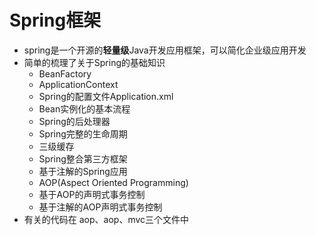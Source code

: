 # Spring框架
- spring是一个开源的**轻量级**Java开发应用框架，可以简化企业级应用开发
- 简单的梳理了关于Spring的基础知识
    - BeanFactory
    - ApplicationContext
    - Spring的配置文件Application.xml
    - Bean实例化的基本流程
    - Spring的后处理器
    - Spring完整的生命周期
    - 三级缓存
    - Spring整合第三方框架
    - 基于注解的Spring应用
    - AOP(Aspect Oriented Programming)
    - 基于AOP的声明式事务控制
    - 基于注解的AOP声明式事务控制
- 有关的代码在 aop、aop、mvc三个文件中
